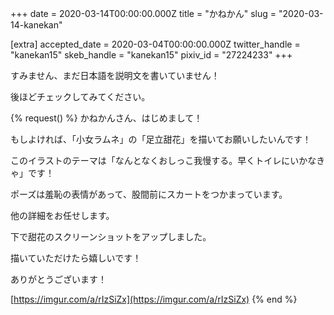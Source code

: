 +++
date = 2020-03-14T00:00:00.000Z
title = "かねかん"
slug = "2020-03-14-kanekan"

[extra]
accepted_date = 2020-03-04T00:00:00.000Z
twitter_handle = "kanekan15"
skeb_handle = "kanekan15"
pixiv_id = "27224233"
+++

すみません、まだ日本語を説明文を書いていません！

後ほどチェックしてみてください。

{% request() %}
かねかんさん、はじめまして！

もしよければ、「小女ラムネ」の「足立甜花」を描いてお願いしたいんです！

このイラストのテーマは「なんとなくおしっこ我慢する。早くトイレにいかなきゃ」です！

ポーズは羞恥の表情があって、股間前にスカートをつかまっています。

他の詳細をお任せします。

下で甜花のスクリーンショットをアップしました。

描いていただけたら嬉しいです！

ありがとうございます！

[https://imgur.com/a/rIzSiZx](https://imgur.com/a/rIzSiZx)
{% end %}
